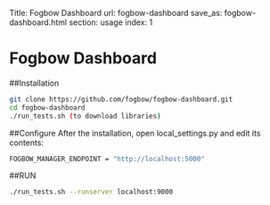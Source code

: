 Title: Fogbow Dashboard
url: fogbow-dashboard
save_as: fogbow-dashboard.html
section: usage
index: 1

Fogbow Dashboard
==========

##Installation

``` bash
git clone https://github.com/fogbow/fogbow-dashboard.git
cd fogbow-dashboard
./run_tests.sh (to download libraries)
```

##Configure
After the installation, open local_settings.py and edit its contents:

``` bash
FOGBOW_MANAGER_ENDPOINT = "http://localhost:5000"
```

##RUN
``` bash
./run_tests.sh --runserver localhost:9000
```
